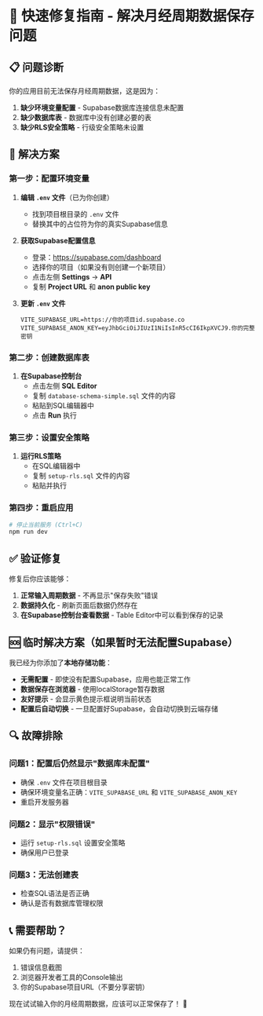 # 🚀 快速修复指南 - 解决月经周期数据保存问题

## 📋 问题诊断

你的应用目前无法保存月经周期数据，这是因为：
1. **缺少环境变量配置** - Supabase数据库连接信息未配置
2. **缺少数据库表** - 数据库中没有创建必要的表
3. **缺少RLS安全策略** - 行级安全策略未设置

## 🔧 解决方案

### 第一步：配置环境变量

1. **编辑 `.env` 文件**（已为你创建）
   - 找到项目根目录的 `.env` 文件
   - 替换其中的占位符为你的真实Supabase信息

2. **获取Supabase配置信息**
   - 登录：https://supabase.com/dashboard
   - 选择你的项目（如果没有则创建一个新项目）
   - 点击左侧 **Settings** → **API**
   - 复制 **Project URL** 和 **anon public key**

3. **更新 `.env` 文件**
   ```env
   VITE_SUPABASE_URL=https://你的项目id.supabase.co
   VITE_SUPABASE_ANON_KEY=eyJhbGciOiJIUzI1NiIsInR5cCI6IkpXVCJ9.你的完整密钥
   ```

### 第二步：创建数据库表

1. **在Supabase控制台**
   - 点击左侧 **SQL Editor**
   - 复制 `database-schema-simple.sql` 文件的内容
   - 粘贴到SQL编辑器中
   - 点击 **Run** 执行

### 第三步：设置安全策略

1. **运行RLS策略**
   - 在SQL编辑器中
   - 复制 `setup-rls.sql` 文件的内容
   - 粘贴并执行

### 第四步：重启应用

```bash
# 停止当前服务 (Ctrl+C)
npm run dev
```

## ✅ 验证修复

修复后你应该能够：

1. **正常输入周期数据** - 不再显示"保存失败"错误
2. **数据持久化** - 刷新页面后数据仍然存在
3. **在Supabase控制台查看数据** - Table Editor中可以看到保存的记录

## 🆘 临时解决方案（如果暂时无法配置Supabase）

我已经为你添加了**本地存储功能**：

- **无需配置** - 即使没有配置Supabase，应用也能正常工作
- **数据保存在浏览器** - 使用localStorage暂存数据
- **友好提示** - 会显示黄色提示框说明当前状态
- **配置后自动切换** - 一旦配置好Supabase，会自动切换到云端存储

## 🔍 故障排除

### 问题1：配置后仍然显示"数据库未配置"
- 确保 `.env` 文件在项目根目录
- 确保环境变量名正确：`VITE_SUPABASE_URL` 和 `VITE_SUPABASE_ANON_KEY`
- 重启开发服务器

### 问题2：显示"权限错误"
- 运行 `setup-rls.sql` 设置安全策略
- 确保用户已登录

### 问题3：无法创建表
- 检查SQL语法是否正确
- 确认是否有数据库管理权限

## 📞 需要帮助？

如果仍有问题，请提供：
1. 错误信息截图
2. 浏览器开发者工具的Console输出
3. 你的Supabase项目URL（不要分享密钥）

现在试试输入你的月经周期数据，应该可以正常保存了！ 🎉 